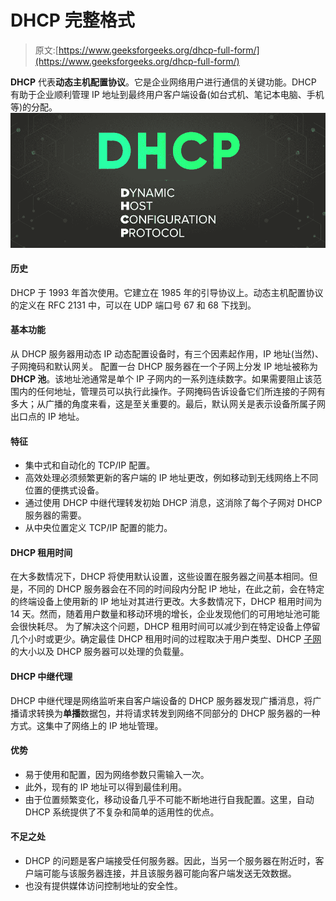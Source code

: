 # DHCP 完整格式

> 原文:[https://www.geeksforgeeks.org/dhcp-full-form/](https://www.geeksforgeeks.org/dhcp-full-form/)

**DHCP** 代表**动态主机配置协议**。它是企业网络用户进行通信的关键功能。DHCP 有助于企业顺利管理 IP 地址到最终用户客户端设备(如台式机、笔记本电脑、手机等)的分配。
![DHCP-Full-Form](img/8a639e2978bedc3ebaad1dddc744a166.png)

#### 历史

DHCP 于 1993 年首次使用。它建立在 1985 年的引导协议上。动态主机配置协议的定义在 RFC 2131 中，可以在 UDP 端口号 67 和 68 下找到。

#### 基本功能

从 DHCP 服务器用动态 IP 动态配置设备时，有三个因素起作用，IP 地址(当然)、子网掩码和默认网关。
配置一台 DHCP 服务器在一个子网上分发 IP 地址被称为 **DHCP 池**。该地址池通常是单个 IP 子网内的一系列连续数字。如果需要阻止该范围内的任何地址，管理员可以执行此操作。子网掩码告诉设备它们所连接的子网有多大；从广播的角度来看，这是至关重要的。最后，默认网关是表示设备所属子网出口点的 IP 地址。

#### 特征

*   集中式和自动化的 TCP/IP 配置。
*   高效处理必须频繁更新的客户端的 IP 地址更改，例如移动到无线网络上不同位置的便携式设备。
*   通过使用 DHCP 中继代理转发初始 DHCP 消息，这消除了每个子网对 DHCP 服务器的需要。
*   从中央位置定义 TCP/IP 配置的能力。

#### DHCP 租用时间

在大多数情况下，DHCP 将使用默认设置，这些设置在服务器之间基本相同。但是，不同的 DHCP 服务器会在不同的时间段内分配 IP 地址，在此之前，会在特定的终端设备上使用新的 IP 地址对其进行更改。大多数情况下，DHCP 租用时间为 14 天。然而，随着用户数量和移动环境的增长，企业发现他们的可用地址池可能会很快耗尽。
为了解决这个问题，DHCP 租用时间可以减少到在特定设备上停留几个小时或更少。确定最佳 DHCP 租用时间的过程取决于用户类型、DHCP [子网](https://www.geeksforgeeks.org/introduction-to-subnetting/)的大小以及 DHCP 服务器可以处理的负载量。

#### DHCP 中继代理

DHCP 中继代理是网络监听来自客户端设备的 DHCP 服务器发现广播消息，将广播请求转换为**单播**数据包，并将请求转发到网络不同部分的 DHCP 服务器的一种方式。这集中了网络上的 IP 地址管理。

#### 优势

*   易于使用和配置，因为网络参数只需输入一次。
*   此外，现有的 IP 地址可以得到最佳利用。
*   由于位置频繁变化，移动设备几乎不可能不断地进行自我配置。这里，自动 DHCP 系统提供了不复杂和简单的适用性的优点。

#### 不足之处

*   DHCP 的问题是客户端接受任何服务器。因此，当另一个服务器在附近时，客户端可能与该服务器连接，并且该服务器可能向客户端发送无效数据。
*   也没有提供媒体访问控制地址的安全性。
